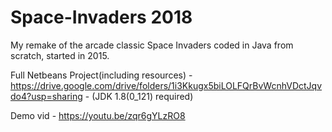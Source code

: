 # Space-Invaders 2018

My remake of the arcade classic Space Invaders coded in Java from scratch, started in 2015.

Full Netbeans Project(including resources) - https://drive.google.com/drive/folders/1i3Kkugx5biLOLFQrBvWcnhVDctJqvdo4?usp=sharing - (JDK 1.8(0_121) required)

Demo vid - https://youtu.be/zqr6gYLzRO8
